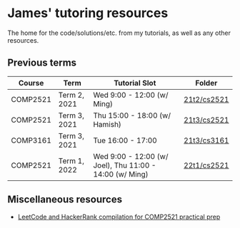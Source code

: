 # James' tutoring resources
The home for the code/solutions/etc. from my tutorials, as well as any other resources.

<!--
## Current term (Term 1, 2022)
| Course |    Term    |          Tutorial Slot           |                                      Folder                                           |
|--------|------------|----------------------------------|---------------------------------------------------------------------------------------|
-->

## Previous terms
| Course |    Term    |          Tutorial Slot           |                                      Folder                                        |
|--------|------------|----------------------------------|------------------------------------------------------------------------------------|
|COMP2521|Term 2, 2021| Wed 9:00 - 12:00 (w/ Ming) |[21t2/cs2521](https://github.com/jedavidson/tutoring/tree/21t2-finished/21t2/cs2521)|
|COMP2521|Term 3, 2021|Thu 15:00 - 18:00 (w/ Hamish)|[21t3/cs2521](https://github.com/jedavidson/tutoring/tree/21t3-finished/21t3/cs2521)|
|COMP3161|Term 3, 2021|      Tue 16:00 - 17:00       |[21t3/cs3161](https://github.com/jedavidson/tutoring/tree/21t3-finished/21t3/cs3161)|
|COMP2521|Term 1, 2022| Wed 9:00 - 12:00 (w/ Joel), Thu 11:00 - 14:00 (w/ Ming) |[22t1/cs2521](https://github.com/jedavidson/tutoring/blob/master/22t1/cs2521)|

## Miscellaneous resources

- [LeetCode and HackerRank compilation for COMP2521 practical prep](https://gist.github.com/jedavidson/1a99b8944897d532271fe164d4ce3049)
